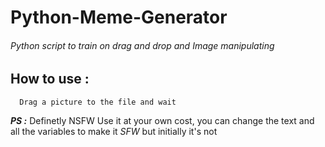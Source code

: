 # Python-Meme-Generator
###### Python script to train on drag and drop and Image manipulating


## How to use : 
```
  Drag a picture to the file and wait
```

***PS :***
Definetly NSFW
Use it at your own cost, you can change the text and all the variables to make it *SFW* but initially it's not
